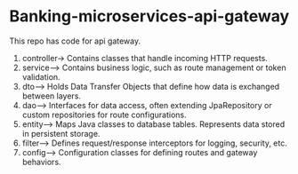 # Banking-microservices-api-gateway
This repo has code for api gateway.

1. controller->	Contains classes that handle incoming HTTP requests.
2. service-->	Contains business logic, such as route management or token validation.
3. dto-->	Holds Data Transfer Objects that define how data is exchanged between layers.
4. dao-->	Interfaces for data access, often extending JpaRepository or custom repositories for route configurations.
5. entity-->	Maps Java classes to database tables. Represents data stored in persistent storage.
6. filter-->	Defines request/response interceptors for logging, security, etc.
7. config-->	Configuration classes for defining routes and gateway behaviors.
